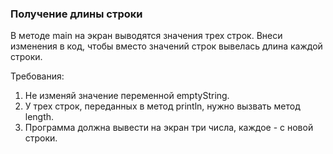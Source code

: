 
### Получение длины строки

В методе main на экран выводятся значения трех строк.
Внеси изменения в код, чтобы вместо значений строк вывелась длина каждой строки.


Требования:
1.	Не изменяй значение переменной emptyString.
2.	У трех строк, переданных в метод println, нужно вызвать метод length.
3.	Программа должна вывести на экран три числа, каждое - с новой строки.


